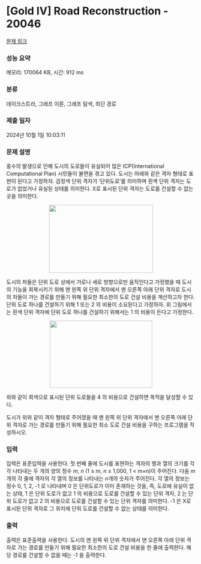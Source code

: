 # [Gold IV] Road Reconstruction - 20046 

[문제 링크](https://www.acmicpc.net/problem/20046) 

### 성능 요약

메모리: 170064 KB, 시간: 912 ms

### 분류

데이크스트라, 그래프 이론, 그래프 탐색, 최단 경로

### 제출 일자

2024년 10월 1일 10:03:11

### 문제 설명

<p>홍수의 발생으로 인해 도시의 도로들이 유실되어 많은 ICP(International Computational Plan) 시민들이 불편을 겪고 있다. 도시는 아래와 같은 격자 형태로 표현이 된다고 가정하자. 검정색 단위 격자가 ‘단위도로’를 의미하며 흰색 단위 격자는 도로가 없었거나 유실된 상태를 의미한다. X로 표시된 단위 격자는 도로를 건설할 수 없는 곳을 의미한다.</p>

<p style="text-align: center;"><img alt="" src="https://upload.acmicpc.net/df7d65d1-1d60-4456-9c6e-a6803e331039/-/preview/" style="width: 277px; height: 181px;"></p>

<p>도시의 차들은 단위 도로 상에서 가로나 세로 방향으로만 움직인다고 가정했을 때 도시의 기능을 회복시키기 위해 맨 왼쪽 위 단위 격자에서 맨 오른쪽 아래 단위 격자로 도시의 차들이 가는 경로를 만들기 위해 필요한 최소한의 도로 건설 비용을 계산하고자 한다. 단위 도로 하나를 건설하기 위해 1 또는 2 의 비용이 소요된다고 가정하자. 위 그림에서는 흰색 단위 격자에 단위 도로 하나를 건설하기 위해서는 1 의 비용이 든다고 가정한다.</p>

<p style="text-align: center;"><img alt="" src="https://upload.acmicpc.net/d9529215-aabf-4b65-875a-94bd6752386c/-/preview/" style="width: 273px; height: 179px;"></p>

<p>위와 같이 회색으로 표시된 단위 도로들을 4 의 비용으로 건설하면 목적을 달성할 수 있다.</p>

<p>도시가 위와 같이 격자 형태로 주어졌을 때 맨 왼쪽 위 단위 격자에서 맨 오른쪽 아래 단위 격자로 가는 경로를 만들기 위해 필요한 최소 도로 건설 비용을 구하는 프로그램을 작성하시오.</p>

### 입력 

 <p>입력은 표준입력을 사용한다. 첫 번째 줄에 도시를 표현하는 격자의 행과 열의 크기를 각각 나타내는 두 개의 양의 정수 <em>m</em>, <em>n</em> (1 ≤ <em>m</em>, <em>n</em> ≤ 1,000, 1 < m×n)이 주어진다. 다음 <em>m</em>개의 각 줄에 격자의 각 열의 정보를 나타내는 <em>n</em>개의 숫자가 주어진다. 각 열의 정보는 정수 0, 1, 2, -1 로 나타내며 0 은 단위도로가 이미 존재하는 것을, 즉, 도로에 유실이 없는 상태, 1 은 단위 도로가 없고 1 의 비용으로 도로를 건설할 수 있는 단위 격자, 2 는 단위 도로가 없고 2 의 비용으로 도로를 건설할 수 있는 단위 격자를 의미한다. -1 은 X로 표시된 단위 격자로 그 위치에 단위 도로를 건설할 수 없는 상태를 의미한다.</p>

### 출력 

 <p>출력은 표준출력을 사용한다. 도시의 맨 왼쪽 위 단위 격자에서 맨 오른쪽 아래 단위 격자로 가는 경로를 만들기 위해 필요한 최소한의 도로 건설 비용을 한 줄에 출력한다. 해당 경로를 건설할 수 없을 때는 -1 을 출력한다.</p>

